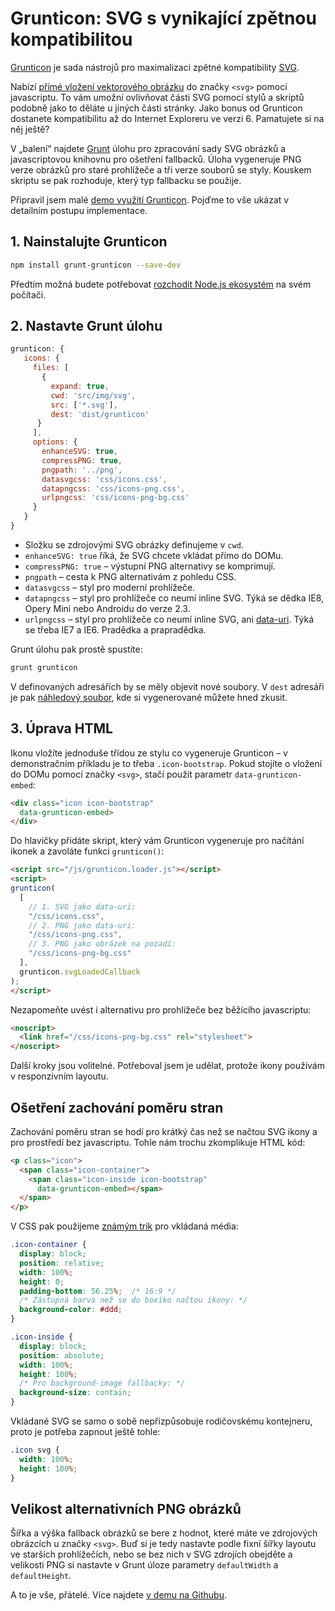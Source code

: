 # Grunticon: SVG s vynikající zpětnou kompatibilitou

[Grunticon](http://www.grunticon.com/) je sada nástrojů pro maximalizaci zpětné kompatibility [SVG](svg.md). 

Nabízí [přímé vložení vektorového obrázku](/prirucka/svg#moznost-primeho-vlozeni-jako-code-lt-svg-gt-code) do značky `<svg>` pomocí javascriptu. To vám umožní ovlivňovat části SVG pomocí stylů a skriptů podobně jako to děláte u jiných části stránky. Jako bonus od Grunticon dostanete kompatibilitu až do Internet Exploreru ve verzi 6. Pamatujete si na něj ještě?

V „balení“ najdete [Grunt](grunt.md) úlohu pro zpracování sady SVG obrázků a javascriptovou knihovnu pro ošetření fallbacků. Úloha vygeneruje PNG verze obrázků pro staré prohlížeče a tři verze souborů se styly. Kouskem skriptu se pak rozhoduje, který typ fallbacku se použije.

Připravil jsem malé [demo využití Grunticon](https://github.com/machal/demo-grunticon). Pojďme to vše ukázat v detailním postupu implementace.

## 1. Nainstalujte Grunticon

```bash
npm install grunt-grunticon --save-dev
```

Předtím možná budete potřebovat [rozchodit Node.js ekosystém](node-instalace.md) na svém počítači.

## 2. Nastavte Grunt úlohu 

```javascript
grunticon: {
   icons: {
     files: [
       {
         expand: true,
         cwd: 'src/img/svg',
         src: ['*.svg'],
         dest: 'dist/grunticon'
      }   
     ], 
     options: {
       enhanceSVG: true,
       compressPNG: true,
       pngpath: '../png',         
       datasvgcss: 'css/icons.css',
       datapngcss: 'css/icons-png.css',
       urlpngcss: 'css/icons-png-bg.css'
     }       
   }
}  
``` 

- Složku se zdrojovými SVG obrázky definujeme v `cwd`. 
- `enhanceSVG: true` říká, že SVG chcete vkládat přímo do DOMu.
- `compressPNG: true` – výstupní  PNG alternativy se komprimují.
- `pngpath` – cesta k PNG alternativám z pohledu CSS.
- `datasvgcss` – styl pro moderní prohlížeče.
- `datapngcss` – styl pro prohlížeče co neumí inline SVG.  Týká se dědka IE8, Opery Mini nebo Androidu do verze 2.3.
- `urlpngcss` –  styl pro prohlížeče co neumí inline SVG, ani [data-uri](http://jecas.cz/data-uri). Týká se třeba IE7 a IE6. Pradědka a prapradědka.

Grunt úlohu pak prostě spustíte:

```bash
grunt grunticon
```

V definovaných adresářích by se měly objevit nové soubory. V `dest` adresáři je pak [náhledový soubor](https://github.com/machal/demo-grunticon/blob/master/dist/grunticon/preview.html), kde si vygenerované můžete hned zkusit.

## 3. Úprava HTML

Ikonu vložíte jednoduše třídou ze stylu co vygeneruje Grunticon – v demonstračním příkladu je to třeba `.icon-bootstrap`. Pokud stojíte o vložení do DOMu pomocí značky `<svg>`, stačí použít parametr `data-grunticon-embed`:

```html
<div class="icon icon-bootstrap" 
  data-grunticon-embed>
</div>
```

Do hlavičky přidáte skript, který vám Grunticon vygeneruje pro načítání ikonek a zavoláte funkci `grunticon()`:

```html
<script src="/js/grunticon.loader.js"></script>
<script>
grunticon(
  [
    // 1. SVG jako data-uri:
    "/css/icons.css",     
    // 2. PNG jako data-uri:
    "/css/icons-png.css",
    // 3. PNG jako obrázek na pozadí:    
    "/css/icons-png-bg.css"
  ],
  grunticon.svgLoadedCallback
);
</script>
```

Nezapomeňte uvést i alternativu pro prohlížeče bez běžícího javascriptu:

```html
<noscript>
  <link href="/css/icons-png-bg.css" rel="stylesheet">
</noscript>
```

Další kroky jsou volitelné. Potřeboval jsem je udělat, protože ikony používám v responzivním layoutu. 

## Ošetření zachování poměru stran

Zachování poměru stran se hodí pro krátký čas než se načtou SVG ikony a pro prostředí bez javascriptu.  Tohle nám trochu zkomplikuje HTML kód:

```html
<p class="icon">
  <span class="icon-container">
    <span class="icon-inside icon-bootstrap" 
      data-grunticon-embed></span>
  </span>
</p>
```

V CSS pak použijeme [známým trik](http://kratce.vzhurudolu.cz/post/44617199471/responzivn%C3%AD-m%C3%A9dia-se-zachov%C3%A1n%C3%ADm-pom%C4%9Bru-stran) pro vkládaná média:

```css
.icon-container {
  display: block;
  position: relative;
  width: 100%;	
  height: 0;
  padding-bottom: 56.25%;  /* 16:9 */
  /* Zástupná barva než se do boxíku načtou ikony: */
  background-color: #ddd;
}

.icon-inside {
  display: block;
  position: absolute;
  width: 100%;
  height: 100%;
  /* Pro background-image fallbacky: */
  background-size: contain; 
}
```

Vkládané SVG se samo o sobě nepřizpůsobuje rodičovskému kontejneru, proto je potřeba zapnout ještě tohle:

```css
.icon svg {
  width: 100%;
  height: 100%; 
}
```

## Velikost alternativních PNG obrázků

Šířka a výška fallback obrázků se bere z hodnot, které máte ve zdrojových obrázcích u značky `<svg>`.  Buď si je tedy nastavte podle fixní šířky layoutu ve starších prohlížečích, nebo se bez nich v SVG zdrojích obejděte a velikosti PNG si nastavte v Grunt úloze parametry `defaultWidth` a `defaultHeight`.

A to je vše, přátelé. Více najdete [v demu na Githubu](https://github.com/machal/demo-grunticon).

